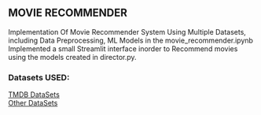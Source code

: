 <h2>MOVIE RECOMMENDER</h2>

<body>
<text>
  Implementation Of Movie Recommender System Using Multiple Datasets,<br>
  including Data Preprocessing, ML Models in the movie_recommender.ipynb<br>
  Implemented a small Streamlit interface inorder to Recommend movies using the models created in director.py.
</text>
  <br>
  
<h3>
  Datasets USED:</h3>
<text>
  <a href="https://www.kaggle.com/datasets/tmdb/tmdb-movie-metadata">TMDB DataSets</a><br>
  <a href="https://www.kaggle.com/datasets/rounakbanik/the-movies-dataset">Other DataSets</a>
</text>
  
</body>

